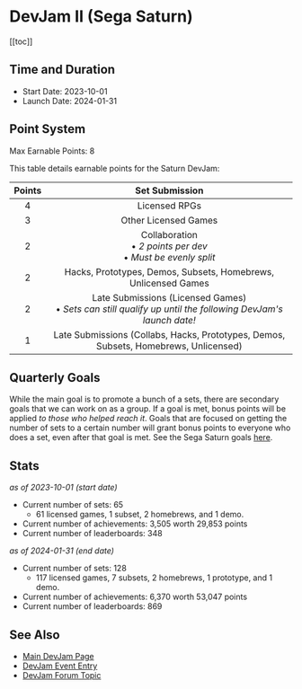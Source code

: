 # DevJam II (Sega Saturn)

[[toc]]

## Time and Duration

- Start Date: 2023-10-01
- Launch Date: 2024-01-31

## Point System

Max Earnable Points: 8

This table details earnable points for the Saturn DevJam:

| Points |                                                Set Submission                                                |
| :----: | :----------------------------------------------------------------------------------------------------------: |
|   4    |                                                Licensed RPGs                                                 |
|   3    |                                             Other Licensed Games                                             |
|   2    |                      Collaboration<br>• _2 points per dev_<br>• _Must be evenly split_                       |
|   2    |                        Hacks, Prototypes, Demos, Subsets, Homebrews, Unlicensed Games                        |
|   2    | Late Submissions (Licensed Games)<br>• _Sets can still qualify up until the following DevJam's launch date!_ |
|   1    |             Late Submissions (Collabs, Hacks, Prototypes, Demos, Subsets, Homebrews, Unlicensed)             |

## Quarterly Goals

While the main goal is to promote a bunch of a sets, there are secondary goals that we can work on as a group. If a goal is met, bonus points will be applied _to those who helped reach it_. Goals that are focused on getting the number of sets to a certain number will grant bonus points to everyone who does a set, even after that goal is met. See the Sega Saturn goals [here](https://docs.google.com/spreadsheets/d/e/2PACX-1vQj7NMC0nI5DVx9f4emGC3K5zY-8NjKuFPeuAgQ4g0u_8Rbx5oEqByn3zAK-T5XGN9H_g0eziQwuebA/pubhtml?gid=1785919847&single=true).

## Stats

_as of 2023-10-01 (start date)_

- Current number of sets: 65
  - 61 licensed games, 1 subset, 2 homebrews, and 1 demo.
- Current number of achievements: 3,505 worth 29,853 points
- Current number of leaderboards: 348

_as of 2024-01-31 (end date)_

- Current number of sets: 128
  - 117 licensed games, 7 subsets, 2 homebrews, 1 prototype, and 1 demo.
- Current number of achievements: 6,370 worth 53,047 points
- Current number of leaderboards: 869

## See Also

- [Main DevJam Page](/developer-docs/devjam)
- [DevJam Event Entry](https://retroachievements.org/game/20000)
- [DevJam Forum Topic](https://retroachievements.org/viewtopic.php?t=22368)
